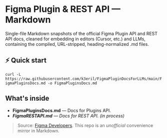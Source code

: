 # Figma Plugin & REST API — Markdown

Single-file Markdown snapshots of the official Figma Plugin API and REST API docs, cleaned for embedding in editors (Cursor, etc.) and LLMs, containing the compiled, URL-stripped, heading-normalized .md files.

## ⚡️ Quick start

`curl -L https://raw.githubusercontent.com/k3eril/FigmaPluginDocsForLLMs/main/FigmaPluginsDocs.md -o FigmaPluginsDocs.md`

## What's inside

- **FigmaPluginsDocs.md** — Docs for Plugins API.
- _**FigmaRESTAPI.md** — Docs for REST API._ _(in process)_

> Source: [Figma Developers](https://developers.figma.com). This repo is an *unofficial* convenience mirror in Markdown.
